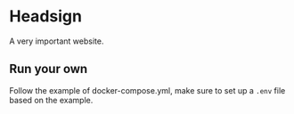 # Headsign

A very important website.

## Run your own

Follow the example of docker-compose.yml, make sure to set up a `.env` file based on the example.
